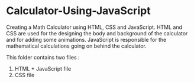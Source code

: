 # Calculator-Using-JavaScript
Creating a Math Calculator using HTML, CSS and JavaScript. 
HTML and CSS are used for the designing the body and background of the calculator and for adding some animations.
JavaScript is responsible for the mathematical calculations going on behind the calculator.

This folder contains two files :
  1. HTML + JavaScript file
  2. CSS file
